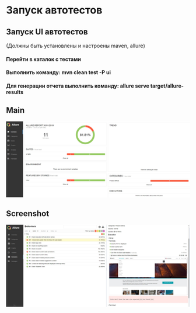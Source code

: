 # Запуск автотестов 

## Запуск UI автотестов
(Должны быть установлены и настроены maven, allure)
#### Перейти в каталок с тестами 
#### Выполнить команду: mvn clean test -P ui
#### Для генерации отчета выполнить команду: allure serve target/allure-results

## Main
![Screenshot](src/main/resources/main.jpg)

## Screenshot
![Screenshot](src/main/resources/Screenshot.jpg)